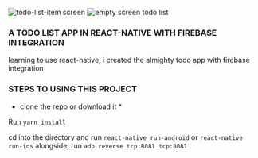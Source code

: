 <p>
<img src="src/todo-list.png" alt="todo-list-item screen"/>
<img src="src/empty-scren-todo.png" alt="empty screen todo list"/>
</p>

### A TODO LIST APP IN REACT-NATIVE WITH FIREBASE INTEGRATION

learning to use react-native, i created the almighty todo app
with firebase integration

### STEPS TO USING THIS PROJECT

* clone the repo or download it *

Run `yarn install`

cd into the directory and run `react-native run-android` or `react-native run-ios`
alongside, run `adb reverse tcp:8081 tcp:8081`

